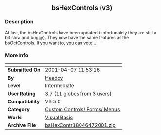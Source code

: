 ﻿<div align="center">

## bsHexControls \(v3\)


</div>

### Description

At last, the bsHexControls have been updated (unfortunately they are still a bit slow and buggy). They now have the same features as the bsOctControls. If you want to, you can vote...
 
### More Info
 


<span>             |<span>
---                |---
**Submitted On**   |2001-04-07 11:53:16
**By**             |[Headdy](https://github.com/Planet-Source-Code/PSCIndex/blob/master/ByAuthor/headdy.md)
**Level**          |Intermediate
**User Rating**    |3.7 (11 globes from 3 users)
**Compatibility**  |VB 5\.0
**Category**       |[Custom Controls/ Forms/  Menus](https://github.com/Planet-Source-Code/PSCIndex/blob/master/ByCategory/custom-controls-forms-menus__1-4.md)
**World**          |[Visual Basic](https://github.com/Planet-Source-Code/PSCIndex/blob/master/ByWorld/visual-basic.md)
**Archive File**   |[bsHexContr18046472001\.zip](https://github.com/Planet-Source-Code/headdy-bshexcontrols-v3__1-22207/archive/master.zip)








